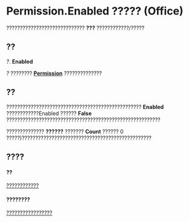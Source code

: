 
# Permission.Enabled ????? (Office)

????????????????????????????? **???** ????????????/?????


## ??

 _?_. **Enabled**

 _?_ ???????? **[Permission](4bdf7058-d4ba-0bd4-c5cd-141d67245ced.md)** ??????????????


## ??

??????????????????????????????????????????????????  **Enabled** ????????????Enabled ?????? **False** ?????????????????????????????????????????????????????????

?????????????? **??????** ??????? **Count** ?????? 0 ?????)????????????????????????????????????????????????


## ????


#### ??


[????????????](4bdf7058-d4ba-0bd4-c5cd-141d67245ced.md)
#### ????????


[?????????????????](http://msdn.microsoft.com/library/75614d24-cd47-ef9b-aba5-112206daa358%28Office.15%29.aspx)